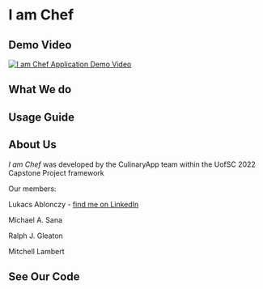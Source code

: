 # I am Chef

## Demo Video
[![I am Chef Application Demo Video](http://img.youtube.com/vi/dQw4w9WgXcQ/0.jpg)](https://www.youtube.com/watch?v=dQw4w9WgXcQ)

## What We do

## Usage Guide

## About Us
*I am Chef* was developed by the CulinaryApp team within the UofSC 2022 Capstone Project framework

Our members:

Lukacs Ablonczy - [find me on LinkedIn](https://www.linkedin.com/in/lablonczy/)

Michael A. Sana

Ralph J. Gleaton

Mitchell Lambert


## See Our Code
